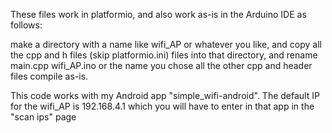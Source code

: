 These files work in platformio, and also work as-is in the Arduino IDE as follows:

make a directory with a name like wifi_AP or whatever you like, and copy all the cpp and h files (skip platformio.ini) files into that directory, and rename main.cpp wifi_AP.ino or the name you chose all the other cpp and header files compile as-is.

This code works with my Android app "simple_wifi-android". The default IP for the wifi_AP is 192.168.4.1 which you will have to enter in that app in the "scan ips" page

